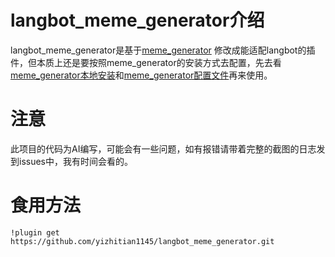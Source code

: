 # langbot_meme_generator介绍

langbot_meme_generator是基于[meme_generator](https://github.com/MeetWq/meme-generator) 修改成能适配langbot的插件，但本质上还是要按照meme_generator的安装方式去配置，先去看[meme_generator本地安装](https://github.com/MeetWq/meme-generator/wiki/%E6%9C%AC%E5%9C%B0%E5%AE%89%E8%A3%85)和[meme_generator配置文件](https://github.com/MeetWq/meme-generator/wiki/%E9%85%8D%E7%BD%AE%E6%96%87%E4%BB%B6)再来使用。

# 注意

此项目的代码为AI编写，可能会有一些问题，如有报错请带着完整的截图的日志发到issues中，我有时间会看的。

# 食用方法

```
!plugin get https://github.com/yizhitian1145/langbot_meme_generator.git
```
